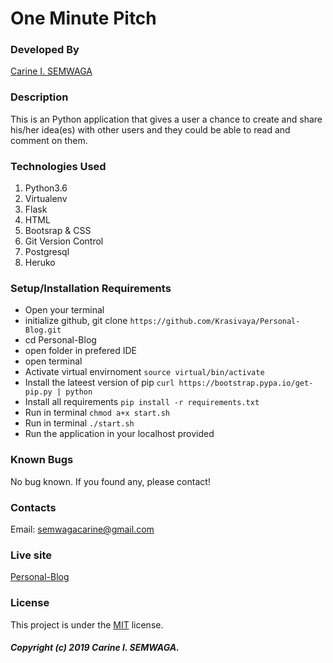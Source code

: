 # One Minute Pitch

### Developed By
[Carine I. SEMWAGA](https://github.com/Krasivaya)

### Description
This is an Python application that gives a user a chance to create and share his/her idea(es) with other users and they could be able to read and comment on them.

### Technologies Used

1. Python3.6
2. Virtualenv
3. Flask 
4. HTML
5. Bootsrap & CSS
6. Git Version Control
7. Postgresql
8. Heruko

### Setup/Installation Requirements

* Open your terminal
* initialize github, git clone ` https://github.com/Krasivaya/Personal-Blog.git `
* cd Personal-Blog
* open folder in prefered IDE
* open terminal
* Activate virtual envirnoment `source virtual/bin/activate`
* Install the lateest version of pip `curl https://bootstrap.pypa.io/get-pip.py | python`
* Install all requirements `pip install -r requirements.txt`
* Run in terminal `chmod a+x start.sh`
* Run in terminal `./start.sh`
* Run the application in your localhost provided

### Known Bugs
No bug known. If you found any, please contact!

### Contacts
Email: semwagacarine@gmail.com

### Live site
[Personal-Blog](https://krasivaya-blog.herokuapp.com/)

### License
This project is under the [MIT](https://github.com/Krasivaya/github/blob/master/LICENSE) license.

##### Copyright (c) 2019 Carine I. SEMWAGA.